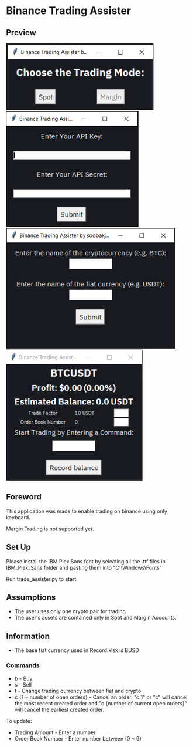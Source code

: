 # Binance Trading Assister

## Preview
<img src="images/choose_trading_mode.png"/>
<img src="images/enter_info.png"/>
<img src="images/enter_crypto_name.png"/>
<img src="images/main.png"/>

## Foreword
This application was made to enable trading on binance using only keyboard.

Margin Trading is not supported yet.

## Set Up
Please install the IBM Plex Sans font by selecting all the .ttf files in IBM_Plex_Sans folder and pasting them into
"C:\Windows\Fonts"

Run trade_assister.py to start.

## Assumptions
- The user uses only one crypto pair for trading
- The user's assets are contained only in Spot and Margin Accounts.

## Information
- The base fiat currency used in Record.xlsx is BUSD

### Commands
- b - Buy
- s - Sell
- t - Change trading currency between fiat and crypto
- c {1 ~ number of open orders} - Cancel an order. "c 1" or "c" will cancel the most recent created order and "c {number of current open orders}" will cancel the earliest created order.

To update:
- Trading Amount - Enter a number
- Order Book Number - Enter number between (0 ~ 9)
